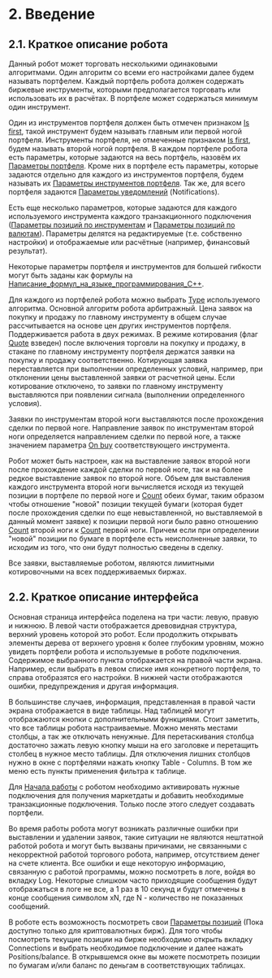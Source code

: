 # **2. Введение**

## **2.1. Краткое описание робота**

Данный робот может торговать несколькими одинаковыми алгоритмами. Один алгоритм со всеми его настройками далее будем называть портфелем. Каждый портфель робота должен содержать биржевые инструменты, которыми предполагается торговать или использовать их в расчётах. В портфеле может содержаться минимум один инструмент.

Один из инструментов портфеля должен быть отмечен признаком [Is first](/docs/05-params-description.html#_5-3-11-is-first), такой инструмент будем называть главным или первой ногой портфеля. Инструменты портфеля, не отмеченные признаком [Is first](/docs/05-params-description.html#_5-3-11-is-first), будем называть второй ногой портфеля. В каждом портфеле робота есть параметры, которые задаются на весь портфель, назовём их [Параметры портфеля](/docs/05-params-description.html#_5-2-%D0%BF%D0%B0%D1%80%D0%B0%D0%BC%D0%B5%D1%82%D1%80%D1%8B-%D0%BF%D0%BE%D1%80%D1%82%D1%84%D0%B5%D0%BB%D1%8F). Кроме них в портфеле есть параметры, которые задаются отдельно для каждого из инструментов портфеля, будем называть их [Параметры инструментов портфеля](/docs/05-params-description.html#_5-3-%D0%BF%D0%B0%D1%80%D0%B0%D0%BC%D0%B5%D1%82%D1%80%D1%8B-%D0%B8%D0%BD%D1%81%D1%82%D1%80%D1%83%D0%BC%D0%B5%D0%BD%D1%82%D0%BE%D0%B2-%D0%BF%D0%BE%D1%80%D1%82%D1%84%D0%B5%D0%BB%D1%8F). Так же, для всего портфеля задаются [Параметры уведомлений](/docs/05-params/5-4-notifications.html#_5-4-%D0%BF%D0%B0%D1%80%D0%B0%D0%BC%D0%B5%D1%82%D1%80%D1%8B-%D1%83%D0%B2%D0%B5%D0%B4%D0%BE%D0%BC%D0%BB%D0%B5%D0%BD%D0%B8%D0%B8) (Notifications).

Есть еще несколько параметров, которые задаются для каждого используемого инструмента каждого транзакционного подключения ([Параметры позиций по инструментам](/docs/05-params-description.html#_5-5-1-%D0%BF%D0%B0%D1%80%D0%B0%D0%BC%D0%B5%D1%82%D1%80%D1%8B-%D0%BF%D0%BE%D0%B7%D0%B8%D1%86%D0%B8%D0%B8-%D0%BF%D0%BE-%D0%B8%D0%BD%D1%81%D1%82%D1%80%D1%83%D0%BC%D0%B5%D0%BD%D1%82%D0%B0%D0%BC) и [Параметры позиций по валютам](/docs/05-params-description.html#_5-5-2-%D0%BF%D0%B0%D1%80%D0%B0%D0%BC%D0%B5%D1%82%D1%80%D1%8B-%D0%BF%D0%BE%D0%B7%D0%B8%D1%86%D0%B8%D0%B8-%D0%BF%D0%BE-%D0%B2%D0%B0%D0%BB%D1%8E%D1%82%D0%B0%D0%BC)). Параметры делятся на редактируемые (т.е. собственно настройки) и отображаемые или расчётные (например, финансовый результат).

Некоторые параметры портфеля и инструментов для большей гибкости могут быть заданы как формулы на [Написание_формул_на_языке_программирования_C++](/docs/08-c-api.html#_8-c).

Для каждого из портфелей робота можно выбрать [Type](/docs/05-params-description.html#_5-2-3-type) используемого алгоритма. Основной алгоритм робота арбитражный. Цена заявок на покупку и продажу по главному инструменту в общем случае рассчитывается на основе цен других инструментов портфеля. Поддерживается работа в двух режимах. В режиме котирования (флаг [Quote](/docs/05-params-description.html#_5-2-6-quote) взведен) после включения торговли на покупку и продажу, в стакане по главному инструменту портфеля держатся заявки на покупку и продажу соответственно. Котирующая заявка переставляется при выполнении определенных условий, например, при отклонении цены выставленной заявки от расчетной цены. Если котирование отключено, то заявки по главному инструменту выставляются при появлении сигнала (выполнении определенного условия).

Заявки по инструментам второй ноги выставляются после прохождения сделки по первой ноге. Направление заявок по инструментам второй ноги определяется направлением сделки по первой ноге, а также значением параметра [On buy](/docs/05-params-description.html#_5-3-10-on-buy) соответствующего инструмента.

Робот может быть настроен, как на выставление заявок второй ноги после прохождение каждой сделки по первой ноге, так и на более редкое выставление заявок по второй ноге. Объем для выставления каждого инструмента второй ноги вычисляется исходя из текущей позиции в портфеле по первой ноге и [Count](/docs/05-params-description.html#_5-3-8-count) обеих бумаг, таким образом чтобы отношение "новой" позиции текущей бумаги (которая будет после прохождения сделки по еще невыставленной, но выставляемой в данный момент заявке) к позиции первой ноги было равно отношению [Count](/docs/05-params-description.html#_5-3-8-count) второй ноги к [Count](/docs/05-params-description.html#_5-3-8-count) первой ноги. Причем если при определении "новой" позиции по бумаге в портфеле есть неисполненные заявки, то исходим из того, что они будут полностью сведены в сделку.

Все заявки, выставляемые роботом, являются лимитными котировочными на всех поддерживаемых биржах.

## **2.2. Краткое описание интерфейса**

Основная страница интерфейса поделена на три части: левую, правую и нижнюю. В левой части отображается древовидная структура, верхний уровень которой это робот. Если продолжить открывать элементы дерева от верхнего уровня к более глубоким уровням, можно увидеть портфели робота и используемые в роботе подключения. Содержимое выбранного пункта отображается на правой части экрана. Например, если выбрать в левом списке имя конкретного портфеля, то справа отобразятся его настройки. В нижней части отображаются ошибки, предупреждения и другая информация.

В большинстве случаев, информация, представленная в правой части экрана отображается в виде таблицы. Над таблицей могут отображаются кнопки с дополнительными функциями. Стоит заметить, что все таблицы робота настраиваемые. Можно менять местами столбцы, а так же отключать ненужные. Для перетаскивания столбца достаточно зажать левую кнопку мыши на его заголовке и перетащить столбец в нужное место таблицы. Для отключения лишних столбцов нужно в окне с портфелями нажать кнопку Table - Columns. В том же меню есть пункты применения фильтра к таблице.

Для [Начала работы](/docs/03-getting-started.html#_3-%D0%BD%D0%B0%D1%87%D0%B0%D0%BB%D0%BE-%D1%80%D0%B0%D0%B1%D0%BE%D1%82%D1%8B) с роботом необходимо активировать нужные подключения для получения маркетдаты и добавить необходимые транзакционные подключения. Только после этого следует создавать портфели.

Во время работы робота могут возникать различные ошибки при выставлении и удалении заявок, такие ситуации не являются нештатной работой робота и могут быть вызваны причинами, не связанными с некорректной работой торгового робота, например, отсутствием денег на счете клиента. Все ошибки и еще некоторую информацию, связанную с работой программы, можно посмотреть в логе, войдя во вкладку Log. Некоторые слишком часто приходящие сообщения будут отображаться в логе не все, а 1 раз в 10 секунд и будут отмечены в конце сообщения символом xN, где N - количество не показанных сообщений.

В роботе есть возможность посмотреть свои [Параметры позиций](/docs/05-params-description.html#_5-5-%D0%BF%D0%B0%D1%80%D0%B0%D0%BC%D0%B5%D1%82%D1%80%D1%8B-%D0%BF%D0%BE%D0%B7%D0%B8%D1%86%D0%B8%D0%B8) (Пока доступно только для криптовалютных бирж). Для того чтобы посмотреть текущие позиции на бирже необходимо открыть вкладку Connections и выбрать необходимое подключение и далее нажать Positions/balance. В открывшемся окне вы можете посмотреть позиции по бумагам и/или баланс по деньгам в соответствующих таблицах.
